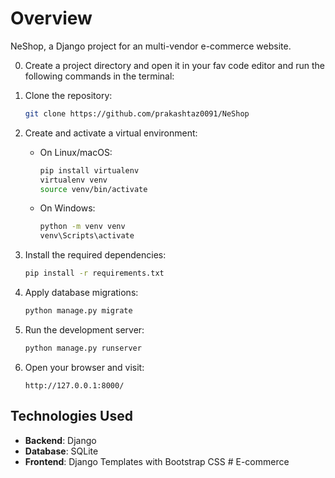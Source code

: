 # Overview

NeShop, a Django project for an multi-vendor e-commerce website.



0. Create a project directory and open it in your fav code editor and run the following commands in the terminal:

1. Clone the repository:

   ```bash
   git clone https://github.com/prakashtaz0091/NeShop

   ```

2. Create and activate a virtual environment:

   - On Linux/macOS:

     ```bash
     pip install virtualenv
     virtualenv venv
     source venv/bin/activate
     ```

   - On Windows:
     ```bash
     python -m venv venv
     venv\Scripts\activate
     ```

3. Install the required dependencies:

   ```bash
   pip install -r requirements.txt
   ```

4. Apply database migrations:

   ```bash
   python manage.py migrate
   ```

5. Run the development server:

   ```bash
   python manage.py runserver
   ```

6. Open your browser and visit:
   ```
   http://127.0.0.1:8000/
   ```

## Technologies Used

- **Backend**: Django
- **Database**: SQLite
- **Frontend**: Django Templates with Bootstrap CSS
#   E - c o m m e r c e 
 
 
